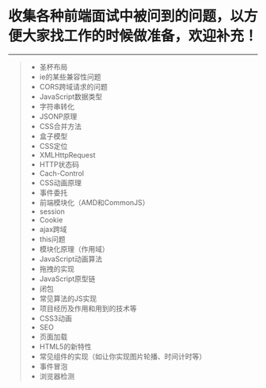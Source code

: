# 收集各种前端面试中被问到的问题，以方便大家找工作的时候做准备，欢迎补充！
------
> * 圣杯布局
> * ie的某些兼容性问题
> * CORS跨域请求的问题
> * JavaScript数据类型
> * 字符串转化
> * JSONP原理
> * CSS合并方法
> * 盒子模型
> * CSS定位
> * XMLHttpRequest
> * HTTP状态码
> * Cach-Control
> * CSS动画原理
> * 事件委托
> * 前端模块化（AMD和CommonJS）
> * session
> * Cookie
> * ajax跨域
> * this问题
> * 模块化原理（作用域）
> * JavaScript动画算法
> * 拖拽的实现
> * JavaScript原型链
> * 闭包
> * 常见算法的JS实现
> * 项目经历及作用和用到的技术等
> * CSS3动画
> * SEO
> * 页面加载
> * HTML5的新特性
> * 常见组件的实现（如让你实现图片轮播、时间计时等）
> * 事件冒泡
> * 浏览器检测
